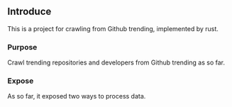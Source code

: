 ## Introduce

This is a project for crawling from Github trending, implemented by rust.

### Purpose

Crawl trending repositories and developers from Github trending as so far.

### Expose

As so far, it exposed two ways to process data.
